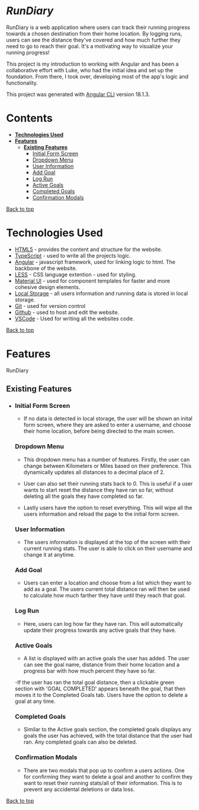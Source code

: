 <!-- ## Development server

Run `ng serve` for a dev server. Navigate to `http://localhost:4200/`. The application will automatically reload if you change any of the source files. -->

# **_RunDiary_**

RunDiary is a web application where users can track their running progress towards a chosen destination from their home location. By logging runs, users can see the distance they've covered and how much further they need to go to reach their goal. It's a motivating way to visualize your running progress!

This project is my introduction to working with Angular and has been a collaborative effort with Luke, who had the initial idea and set up the foundation. From there, I took over, developing most of the app's logic and functionality.

This project was generated with [Angular CLI](https://github.com/angular/angular-cli) version 18.1.3.

# Contents

- [**Technologies Used**](#technologies-used)
- [**Features**](#features)
  - [**Existing Features**](#existing-features)
    - [Initial Form Screen](#initial-form-screen)
    - [Dropdown Menu](#dropdown-menu)
    - [User Information](#user-information)
    - [Add Goal](#add-goal)
    - [Log Run](#log-run)
    - [Active Goals](#active-goal)
    - [Completed Goals](#compeleted-goal)
    - [Confirmation Modals](#confirmation-modals)

[Back to top](#contents)

# Technologies Used

- [HTML5](https://html.spec.whatwg.org/) - provides the content and structure for the website.
- [TypeScript](https://www.typescriptlang.org/) - used to write all the projects logic.
- [Angular](https://angular.dev/) - javascript framework, used for linking logic to html. The backbone of the website.
- [LESS](https://lesscss.org/) - CSS language extention - used for styling.
- [Material UI](https://mui.com/material-ui/) - used for component templates for faster and more cohesive design elements.
- [Local Storage](https://developer.mozilla.org/en-US/docs/Web/API/Window/localStorage) - all users information and running data is stored in local storage.
- [Git](https://git-scm.com/) - used for version control
- [Github](https://github.com/) - used to host and edit the website.
- [VSCode](https://code.visualstudio.com/) - Used for writing all the websites code.

[Back to top](#contents)

# Features

RunDiary

## Existing Features

- ### Initial Form Screen

  - If no data is detected in local storage, the user will be shown an inital form screen, where they are asked to enter a username, and choose their home location, before being directed to the main screen.

  <!-- <Initial form image> -->

  ### Dropdown Menu

  - This dropdown menu has a number of features. Firstly, the user can change between Kilometers or Miles based on their preference. This dynamically updates all distances to a decimal place of 2.

  - User can also set their running stats back to 0. This is useful if a user wants to start reset the distance they have ran so far, without deleting all the goals they have completed so far.

  - Lastly users have the option to reset everything. This will wipe all the users information and reload the page to the initial form screen.

  <!-- <Dropdown menu image>   -->

  ### User Information

  - The users information is displayed at the top of the screen with their current running stats. The user is able to click on their username and change it at anytime.

  <!-- <User info image> -->

  ### Add Goal

  - Users can enter a location and choose from a list which they want to add as a goal. The users current total distance ran will then be used to calculate how much farther they have until they reach that goal.

  <!-- <Add Goal image>  -->

  ### Log Run

  - Here, users can log how far they have ran. This will automatically update their progress towards any active goals that they have.

  <!-- <Log Run image> -->

  ### Active Goals

  - A list is displayed with an active goals the user has added. The user can see the goal name, distance from their home location and a progress bar with how much percent they have so far.

  -If the user has ran the total goal distance, then a clickable green section with 'GOAL COMPLETED' appears beneath the goal, that then moves it to the Completed Goals tab. Users have the option to delete a goal at any time.

  <!-- <Active Goals image> -->

  ### Completed Goals

  - Similar to the Active goals section, the completed goals displays any goals the user has achieved, with the total distance that the user had ran. Any completed goals can also be deleted.

  <!-- <Completed Goals image> -->

  ### Confirmation Modals

  - There are two modals that pop up to confirm a users actions. One for confirming they want to delete a goal and another to confirm they want to reset their running stats/all of their information. This is to prevent any accidental deletions or data loss.

  <!-- Modal images -->

[Back to top](#contents)
